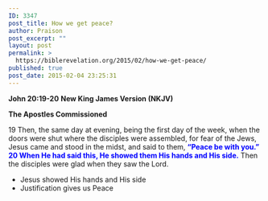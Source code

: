 ```yaml
---
ID: 3347
post_title: How we get peace?
author: Praison
post_excerpt: ""
layout: post
permalink: >
  https://biblerevelation.org/2015/02/how-we-get-peace/
published: true
post_date: 2015-02-04 23:25:31
---
```

<strong>John 20:19-20</strong>
<strong> New King James Version (NKJV)</strong>

<strong>The Apostles Commissioned</strong>

19 Then, the same day at evening, being the first day of the week, when the doors were shut where the disciples were assembled, for fear of the Jews, Jesus came and stood in the midst, and said to them, <span style="color: #0000ff;"><strong>“Peace be with you.” 20 When He had said this, He showed them His hands and His side.</strong></span> Then the disciples were glad when they saw the Lord.
<ul>
	<li>Jesus showed His hands and His side</li>
	<li>Justification gives us Peace</li>
</ul>